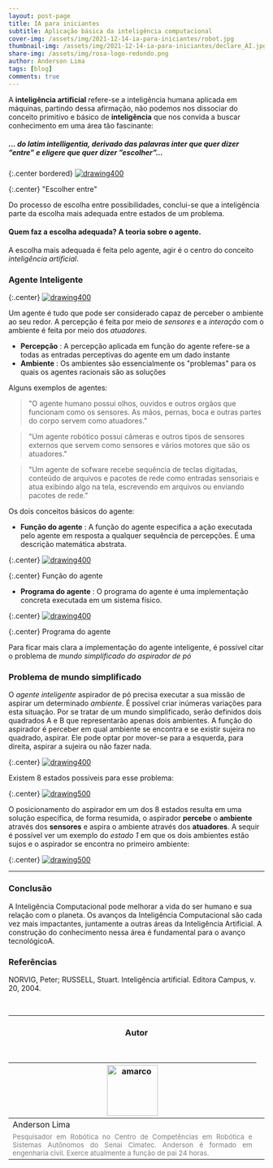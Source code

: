 ```yaml
---
layout: post-page
title: IA para iniciantes
subtitle: Aplicação básica da inteligência computacional
cover-img: /assets/img/2021-12-14-ia-para-iniciantes/robot.jpg
thumbnail-img: /assets/img/2021-12-14-ia-para-iniciantes/declare_AI.jpg
share-img: /assets/img/rosa-logo-redondo.png
author: Anderson Lima
tags: [blog]
comments: true
---
```

A **inteligência artificial** refere-se a inteligência humana aplicada
em máquinas, partindo dessa afirmação, não podemos nos dissociar do conceito
primitivo e básico de **inteligência** que nos convida a buscar conhecimento em uma área
tão fascinante:



##### _... do latim intelligentia, derivado das palavras inter que quer dizer ”entre” e eligere que quer dizer ”escolher”..._


{:.center bordered}
[![drawing400](../assets/img/2021-12-14-ia-para-iniciantes/choices.jpg)](../assets/img/img/2021-12-14-ia-para-iniciantes/choices.jpg)

{:.center}
"Escolher entre"

<!-- ##### ... capacidade de extrair informações, aprender com a experiência, adaptar-se ao ambiente, compreender e utilizar corretamente o pensamento e a razão ... -->

Do processo de escolha entre possibilidades, conclui-se que a inteligência parte da escolha
mais adequada entre estados de um problema.

#### Quem faz a escolha adequada? A teoria sobre o agente.

A escolha mais adequada é feita pelo agente, agir é o centro do conceito _inteligência artificial_.

### Agente Inteligente

{:.center}
[![drawing400](../assets/img/2021-12-14-ia-para-iniciantes/cute-agent.jpg)](../assets/img/2021-12-14-ia-para-iniciantes/cute-agent.jpg)

Um agente é tudo que pode ser considerado capaz de perceber o ambiente ao seu redor. A percepção é feita por meio de _sensores_ e a _interação_ com o ambiente é feita por meio dos _atuadores_.

- **Percepção** : A percepção aplicada em função do agente refere-se a todas as entradas perceptivas do agente em um dado instante
- **Ambiente** : Os ambientes são essencialmente os "problemas" para os quais os agentes racionais são as soluções

Alguns exemplos de agentes:
  
> "O agente humano possui olhos, ouvidos e outros orgãos que funcionam como os sensores. As mãos, pernas, boca e outras partes do corpo servem como atuadores."

> "Um agente robótico possui câmeras e outros tipos de sensores externos que servem como sensores e vários motores que são os atuadores."

> "Um agente de sofware recebe sequência de teclas digitadas, conteúdo de arquivos e pacotes de rede como entradas sensoriais e atua exibindo algo na tela, escrevendo em arquivos ou enviando pacotes de rede."

Os dois conceitos básicos do agente:

- **Função do agente** : A função do agente especifica a ação executada pelo agente em resposta a qualquer sequência de percepções. É uma descrição matemática abstrata.

{:.center}
[![drawing400](../assets/img/2021-12-14-ia-para-iniciantes/agentes-reativo.png)](../assets/img/2021-12-14-ia-para-iniciantes/agentes-reativo.png)

{:.center}
Função do agente

- **Programa do agente** : O programa do agente é uma implementação concreta executada em um sistema físico.

{:.center}
[![drawing400](../assets/img/2021-12-14-ia-para-iniciantes/funcagente.png)](../assets/img/2021-12-14-ia-para-iniciantes/funcagente.png)

{:.center}
Programa do agente

Para ficar mais clara a implementação do agente inteligente, é possível citar o problema de _mundo simplificado do aspirador de pó_

### Problema de mundo simplificado

O _agente inteligente_ aspirador de pó precisa executar a sua missão de aspirar um determinado _ambiente_. É possível criar inúmeras variações para esta situação. Por se tratar de um mundo simplificado, serão definidos dois quadrados A e B que representarão apenas dois ambientes. A função do aspirador é perceber em qual ambiente se encontra e se existir sujeira no quadrado, aspirar. Ele pode optar por mover-se para a esquerda, para direita, aspirar a sujeira ou não fazer nada.

{:.center}
[![drawing400](../assets/img/2021-12-14-ia-para-iniciantes/aspirador.jpg)](../assets/img/2021-12-14-ia-para-iniciantes/aspirador.jpg)

Existem 8 estados possíveis para esse problema:


{:.center}
[![drawing500](../assets/img/2021-12-14-ia-para-iniciantes/estados-aspirador.jpg)](../assets/img/2021-12-14-ia-para-iniciantes/estados-aspirador.jpg)

O posicionamento do aspirador em um dos 8 estados resulta em uma solução específica, de forma
resumida, o aspirador **percebe** o **ambiente** através dos **sensores** e aspira o ambiente
através dos **atuadores**. A sequir é possível ver um exemplo do _estado 1_ em que os dois
ambientes estão sujos e o aspirador se encontra no primeiro ambiente:

{:.center}
[![drawing500](../assets/img/2021-12-14-ia-para-iniciantes/resolvendoproblema.gif)](../assets/img/2021-12-14-ia-para-iniciantes/resolvendoproblema.gif)

***

### Conclusão

A Inteligência Computacional pode melhorar a
vida do ser humano e sua relação com o planeta. Os avanços 
da Inteligência Computacional são cada vez mais
impactantes, juntamente a outras áreas da Inteligência 
Artificial. A construção do conhecimento nessa área é fundamental
para o avanço tecnológicoA.


### Referências


NORVIG, Peter; RUSSELL, Stuart. Inteligência artificial. Editora Campus, v. 20, 2004.

<br>

<hr>

<!-- autor -->
<center><h3 class="post-title">Autor</h3><br/></center>
<div class="row">
  <div class="col-xl-auto offset-xl-0 col-lg-4 offset-lg-0 center">
    <table class="table-borderless highlight">
      <thead>
        <tr>
          <th><a href="https://www.linkedin.com/in/anderson-lima-45278b1bb/" target="_blank"><img src="{{ 'assets/img/people/andersonlima-1.png' | relative_url }}" width="100" alt="amarco" class="img-fluid rounded-circle" /></a></th>
        </tr>
      </thead>
      <tbody>
        <tr class="font-weight-bolder" style="text-align: center margin-top: 0">
          <td>Anderson Lima</td>
        </tr>
        <tr style="text-align: center" >
          <td style="color: #808080; vertical-align: top; text-align: justify"><small>Pesquisador em Robótica no Centro de Competências em Robótica e Sistemas Autônomos do Senai Cimatec. Anderson é formado em engenharia civil. Exerce atualmente a função de pai 24 horas.</small></td>
          <td></td>
        </tr>
      </tbody>
    </table>
  </div>
</div>
<br>